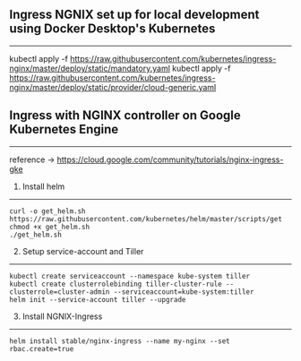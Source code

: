 Ingress NGNIX set up for local development using Docker Desktop's Kubernetes
---------------------------------------------------------------------------------
---------------------------------------------------------------------------------
kubectl apply -f https://raw.githubusercontent.com/kubernetes/ingress-nginx/master/deploy/static/mandatory.yaml
kubectl apply -f https://raw.githubusercontent.com/kubernetes/ingress-nginx/master/deploy/static/provider/cloud-generic.yaml


Ingress with NGINX controller on Google Kubernetes Engine
---------------------------------------------------------------------------------
---------------------------------------------------------------------------------
reference -> https://cloud.google.com/community/tutorials/nginx-ingress-gke

1. Install helm
---------------------------------------------------------------------------------
	curl -o get_helm.sh https://raw.githubusercontent.com/kubernetes/helm/master/scripts/get
	chmod +x get_helm.sh
	./get_helm.sh
	
2. Setup service-account and Tiller
---------------------------------------------------------------------------------
	kubectl create serviceaccount --namespace kube-system tiller
	kubectl create clusterrolebinding tiller-cluster-rule --clusterrole=cluster-admin --serviceaccount=kube-system:tiller
	helm init --service-account tiller --upgrade
  
  3. Install NGNIX-Ingress
  ---------------------------------------------------------------------------------
	helm install stable/nginx-ingress --name my-nginx --set rbac.create=true
